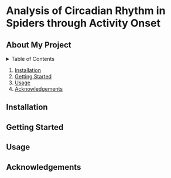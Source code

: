 # Analysis of Circadian Rhythm in Spiders through Activity Onset

## About My Project


<!-- TABLE OF CONTENTS -->
<details>
  <summary>Table of Contents</summary>
  <ol>
    <li>
    <li><a href="#Installation">Installation</a></li>
    <li><a href="#Getting-Started">Getting Started</a></li>
    <li><a href="#Usage">Usage</a></li>
    <li><a href="#Acknowledgements">Acknowledgements</a></li>
</details>





1. [Installation](#Installation)
2. [Getting Started](#Getting_Started)
3. [Usage](#Usage)
4. [Acknowledgements](#Acknowledgements)
 </details>

## Installation <a name="Installation"></a>

## Getting Started <a name="Getting_Started"></a>

## Usage <a name="Usage"></a>

## Acknowledgements <a name="Acknowledgements"></a>
